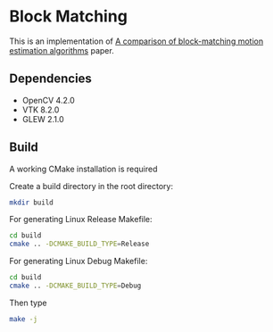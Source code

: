# Block Matching
This is an implementation of  [A comparison of block-matching motion estimation algorithms](https://ieeexplore.ieee.org/document/6398002) paper.

## Dependencies
* OpenCV 4.2.0
* VTK 8.2.0
* GLEW 2.1.0

## Build
A working CMake installation is required

Create a build directory in the root directory:
```bash
mkdir build 
```

For generating Linux Release Makefile:
```bash
cd build
cmake .. -DCMAKE_BUILD_TYPE=Release
```

For generating Linux Debug Makefile:
```bash
cd build
cmake .. -DCMAKE_BUILD_TYPE=Debug
```

Then type
```bash
make -j
```

